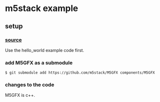 # m5stack example

## setup

### [source](https://zenn.dev/mai/articles/72519e289973c6)

Use the hello_world example code first. 

### add M5GFX as a submodule

```
$ git submodule add https://github.com/m5stack/M5GFX components/M5GFX
```

### changes to the code

M5GFX is c++. 

